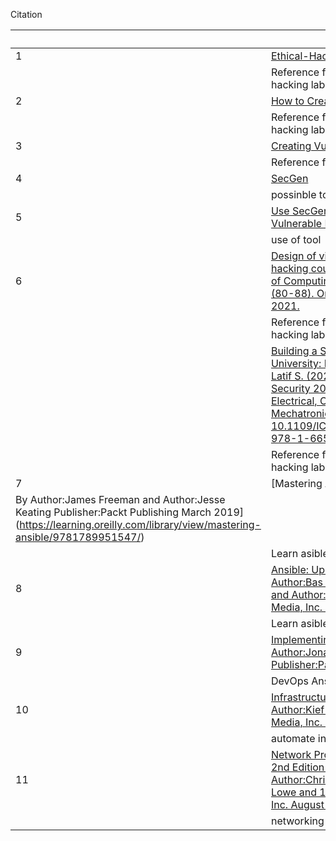 Citation

|  |   Citation	|   
|  ---  |---	|
|  1     |	 [Ethical-Hacking-Labs](https://github.com/Samsar4/Ethical-Hacking-Labs/tree/master)|
|       |	 Reference for creating and structuring a hacking lab   |
|   2    |	[How to Create a Virtual Hacking Lab](https://www.stationx.net/how-to-create-a-virtual-hacking-lab/)    |
|       |	 Reference for creating and structuring a hacking lab   |
| 3    | [Creating Vulnerable Machines](https://kavigihan.medium.com/creating-vulnerable-machines-beginner-guide-fbddc835949d)|
|     | Reference for creating vulnerable targets |
|  4   | [SecGen](https://github.com/cliffe/SecGen/) |
|     | possinble tool to use |
|   5  | [Use SecGen to Generate a Random Vulnerable Machine](https://null-byte.wonderhowto.com/how-to/use-secgen-generate-random-vulnerable-machine-0179567/) |
|     | use of tool |
|  6 	|  [Design of virtual labs for an ethical hacking course: Lotfy M. (2021). Journal of Computing Sciences in Colleges. 37:2. (80-88). Online publication date: 1-Oct-2021.](https://dl-acm-org.cobalt.champlain.edu/doi/10.5555/3417608.3417611)| 
|   	| Reference for creating and structuring a hacking lab  	|   	
|    	| [Building a Secure Hacking Lab in a Small University: Fetter A, Chowdhury M and Latif S. (2021). Raspberry Pis for Network Security 2021 International Conference on Electrical, Computer, Communications and Mechatronics Engineering (ICECCME). 10.1109/ICECCME52200.2021.9591114. 978-1-6654-1262-9. (1-6).](https://dl-acm-org.cobalt.champlain.edu/doi/10.1145/3059009.3072982)|   	
|   	| Reference for creating and structuring a hacking lab 	| 
|  7 	| [Mastering Ansible - Third Edition
By Author:James Freeman and Author:Jesse Keating Publisher:Packt Publishing March 2019](https://learning.oreilly.com/library/view/mastering-ansible/9781789951547/) 	| 
|   	| Learn asible 	| 
|  8 	| [Ansible: Up and Running, 3rd Edition By Author:Bas Meijer, Author:Lorin Hochstein and Author:René Moser Publisher:O'Reilly Media, Inc. July 2022](https://learning.oreilly.com/library/view/ansible-up-and/9781098109141/) 	| 
|   	|  Learn asible 	| 
|   9	| [Implementing DevOps with Ansible 2 By Author:Jonathan McAllister Publisher:Packt Publishing July 2017](https://learning.oreilly.com/library/view/implementing-devops-with/9781787120532/) 	| 
|   	|  DevOps Ansible	| 
|  10 	| [Infrastructure as Code, 2nd Edition By Author:Kief Morris Publisher:O'Reilly Media, Inc. December 2020](https://learning.oreilly.com/library/view/infrastructure-as-code/9781098114664/) 	| 
|   	| automate infrastruture with code 	| 
|   11	|  [Network Programmability and Automation, 2nd Edition By Author:Matt Oswalt, Author:Christian Adell, Author:Scott S. Lowe and 1 more Publisher:O'Reilly Media, Inc. August 2023](https://learning.oreilly.com/library/view/network-programmability-and/9781098110826/)	| 
|   	| networking automation 	| 
